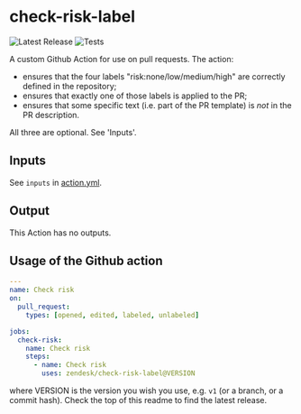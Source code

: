 # check-risk-label

![Latest Release](https://img.shields.io/github/v/release/zendesk/check-risk-label?label=Latest%20Release)
![Tests](https://github.com/zendesk/check-risk-label/workflows/Test/badge.svg?branch=main)

A custom Github Action for use on pull requests. The action:

 * ensures that the four labels "risk:none/low/medium/high" are correctly defined in the repository;
 * ensures that exactly one of those labels is applied to the PR;
 * ensures that some specific text (i.e. part of the PR template) is _not_ in the PR description.

All three are optional. See 'Inputs'.

## Inputs

See `inputs` in [action.yml](https://github.com/zendesk/check-risk-label/blob/main/action.yml).

## Output

This Action has no outputs.

## Usage of the Github action

```yaml
---
name: Check risk
on:
  pull_request:
    types: [opened, edited, labeled, unlabeled]

jobs:
  check-risk:
    name: Check risk
    steps:
      - name: Check risk
        uses: zendesk/check-risk-label@VERSION
```

where VERSION is the version you wish you use, e.g. `v1` (or a branch, or a commit hash).
Check the top of this readme to find the latest release.
